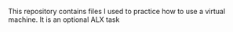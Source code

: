 This repository contains files I used to practice how to use a virtual machine. It is an optional ALX task
